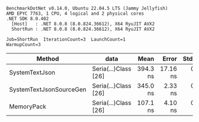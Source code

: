 ```

BenchmarkDotNet v0.14.0, Ubuntu 22.04.5 LTS (Jammy Jellyfish)
AMD EPYC 7763, 1 CPU, 4 logical and 2 physical cores
.NET SDK 8.0.402
  [Host]   : .NET 8.0.8 (8.0.824.36612), X64 RyuJIT AVX2
  ShortRun : .NET 8.0.8 (8.0.824.36612), X64 RyuJIT AVX2

Job=ShortRun  IterationCount=3  LaunchCount=1  
WarmupCount=3  

```
| Method                  | data                 | Mean     | Error    | StdDev  | Min      | Max      | Gen0   | Allocated |
|------------------------ |--------------------- |---------:|---------:|--------:|---------:|---------:|-------:|----------:|
| SystemTextJson          | Seria(...)Class [26] | 394.3 ns | 17.16 ns | 0.94 ns | 393.4 ns | 395.3 ns | 0.0038 |     328 B |
| SystemTextJsonSourceGen | Seria(...)Class [26] | 345.0 ns |  2.33 ns | 0.13 ns | 344.9 ns | 345.1 ns | 0.0043 |     368 B |
| MemoryPack              | Seria(...)Class [26] | 107.1 ns |  4.10 ns | 0.22 ns | 107.0 ns | 107.4 ns | 0.0014 |     128 B |
